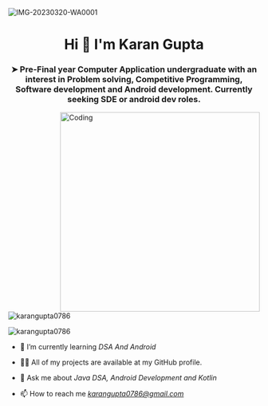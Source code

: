 
![IMG-20230320-WA0001](https://user-images.githubusercontent.com/128626083/227796273-0572fd4e-cd44-439e-943a-6b80c1c13577.jpg)

<!--
**Karangupta0786/Karangupta0786** is a ✨ _special_ ✨ repository because its `README.md` (this file) appears on your GitHub profile.

<h3 align="center">➤ Pre-Final year Computer Application undergraduate with an interest in Problem solving, Competitive Programming, Software development and Android development. Currently seeking SDE or android dev roles.</h3>

Here are some ideas to get you started:

- 🔭 I’m currently working on ...
- 🌱 I’m currently learning ...
- 👯 I’m looking to collaborate on ...
- 🤔 I’m looking for help with ...
- 💬 Ask me about ...
- 📫 How to reach me: ...
- 😄 Pronouns: ...
- ⚡ Fun fact: ...
-->
<h1 align="center">   Hi 👋 I'm Karan Gupta    </h1>
<h3 align="center">➤ Pre-Final year Computer Application undergraduate with an interest in Problem solving, Competitive Programming, Software development and Android development. Currently seeking SDE or android dev roles.</h3>

<img align="right" alt="Coding" width="400" src="https://camo.githubusercontent.com/8bf6f6d78abc81fcf9c49f10649423e73ea44bc248e83aaae8759d401c829a84/68747470733a2f2f70687973696373677572756b756c2e66696c65732e776f726470726573732e636f6d2f323031392f30322f6368617261637465722d312e676966">

<p align="left"> <img src="https://komarev.com/ghpvc/?username=karangupta0786&label=Profile%20views&color=0e75b6&style=flat" alt="karangupta0786" /> </p>
<p><img align="center" src="https://github-readme-streak-stats.herokuapp.com/?user=karangupta0786&" alt="karangupta0786" /></p>

- 🌱 I’m currently learning *DSA And Android*

- 👨‍💻 All of my projects are available at my GitHub profile.

- 💬 Ask me about *Java DSA, Android Development and Kotlin*

- 📫 How to reach me *karangupta0786@gmail.com*
